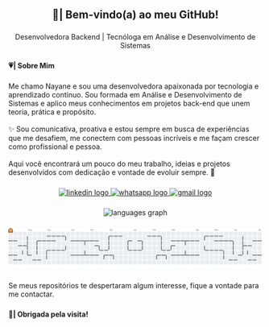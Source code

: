 <h2 align="center">🌷| Bem-vindo(a) ao meu GitHub!</h2>

###

<p align="center">Desenvolvedora Backend | Tecnóloga em Análise e Desenvolvimento de Sistemas</p>

###

<h4 align="left">💗| Sobre Mim</h4>

###

<p align="left">Me chamo Nayane e sou uma desenvolvedora apaixonada por tecnologia e aprendizado contínuo. Sou formada em Análise e Desenvolvimento de Sistemas e aplico meus conhecimentos em projetos back-end que unem teoria, prática e propósito.<br><br>✨ Sou comunicativa, proativa e estou sempre em busca de experiências que me desafiem, me conectem com pessoas incríveis e me façam crescer como profissional e pessoa.<br><br>Aqui você encontrará um pouco do meu trabalho, ideias e projetos desenvolvidos com dedicação e vontade de evoluir sempre. 🚀</p>

###

<div align="center">
  <a href="https://www.linkedin.com/in/nayanecosta/" target="_blank">
    <img src="https://img.shields.io/static/v1?message=LinkedIn&logo=linkedin&label=&color=0077B5&logoColor=white&labelColor=&style=for-the-badge" height="36" alt="linkedin logo"  />
  </a>
  <a href="https://wa.me/5581993571275" target="_blank">
    <img src="https://img.shields.io/static/v1?message=Whatsapp&logo=whatsapp&label=&color=25D366&logoColor=white&labelColor=&style=for-the-badge" height="36" alt="whatsapp logo"  />
  </a>
  <a href="mailto:nayanecosilva@gmail.com?subject=&body=" target="_blank">
    <img src="https://img.shields.io/static/v1?message=Gmail&logo=gmail&label=&color=D14836&logoColor=white&labelColor=&style=for-the-badge" height="36" alt="gmail logo"  />
  </a>
</div>

###

<div align="center">
  <img src="https://github-readme-stats.vercel.app/api/top-langs?username=nayanesilv4&locale=en&hide_title=false&layout=compact&card_width=320&langs_count=5&theme=dracula&hide_border=false&order=2" height="150" alt="languages graph"  />
</div>

###

<picture>
  <source media="(prefers-color-scheme: dark)" srcset="https://raw.githubusercontent.com/nayanesilv4/nayanesilv4/output/pacman-contribution-graph-dark.svg">
  <source media="(prefers-color-scheme: light)" srcset="https://raw.githubusercontent.com/nayanesilv4/nayanesilv4/output/pacman-contribution-graph.svg">
  <img alt="pacman contribution graph" src="https://raw.githubusercontent.com/nayanesilv4/nayanesilv4/output/pacman-contribution-graph.svg">
</picture>

###

<p align="left">Se meus repositórios te despertaram algum interesse, fique a vontade para me contactar.</p>

###

<h4 align="left">🌷| Obrigada pela visita!</h4>

###
